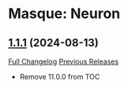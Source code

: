 # Masque: Neuron

## [1.1.1](https://github.com/brittyazel/Masque_Neuron/tree/1.1.1) (2024-08-13)
[Full Changelog](https://github.com/brittyazel/Masque_Neuron/compare/1.1.0...1.1.1) [Previous Releases](https://github.com/brittyazel/Masque_Neuron/releases)

- Remove 11.0.0 from TOC  
